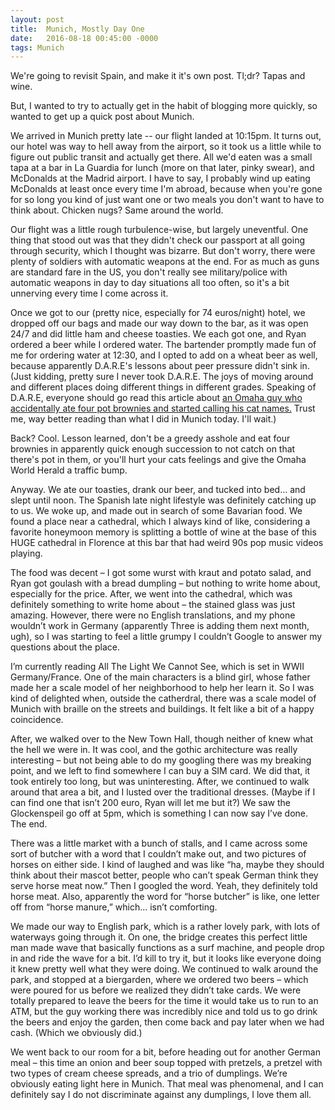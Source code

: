 ```yaml
---
layout: post
title:  Munich, Mostly Day One
date:   2016-08-18 00:45:00 -0000
tags: Munich
---
```


We're going to revisit Spain, and make it it's own post. Tl;dr? Tapas and wine.

But, I wanted to try to actually get in the habit of blogging more quickly, so wanted to get up a quick post about Munich.

We arrived in Munich pretty late -- our flight landed at 10:15pm. It turns out, our hotel was way to hell away from the airport, so it took us a little while to figure out public transit and actually get there. All we'd eaten was a small tapa at a bar in La Guardia for lunch (more on that later, pinky swear), and McDonalds at the Madrid airport. I have to say, I probably wind up eating McDonalds at least once every time I'm abroad, because when you're gone for so long you kind of just want one or two meals you don't want to have to think about. Chicken nugs? Same around the world. 

Our flight was a little rough turbulence-wise, but largely uneventful. One thing that stood out was that they didn't check our passport at all going through security, which I thought was bizarre. But don't worry, there were plenty of soldiers with automatic weapons at the end. For as much as guns are standard fare in the US, you don't really see military/police with automatic weapons in day to day situations all too often, so it's a bit unnerving every time I come across it. 

Once we got to our (pretty nice, especially for 74 euros/night) hotel, we dropped off our bags and made our way down to the bar, as it was open 24/7 and did little ham and cheese toasties. We each got one, and Ryan ordered a beer while I ordered water. The bartender promptly made fun of me for ordering water at 12:30, and I opted to add on a wheat beer as well, because apparently D.A.R.E's lessons about peer pressure didn't sink in. (Just kidding, pretty sure I never took D.A.R.E. The joys of moving around and different places doing different things in different grades. Speaking of D.A.R.E, everyone should go read this article about [an Omaha guy who accidentally ate four pot brownies and started calling his cat names.](http://www.omaha.com/news/metro/omaha-dad-finds-pot-brownies-eats-of-them-says-mean/article_385099cc-649c-11e6-86a8-4728d60cb7fe.html) Trust me, way better reading than what I did in Munich today. I'll wait.)

Back? Cool. Lesson learned, don't be a greedy asshole and eat four brownies in apparently quick enough succession to not catch on that there's pot in them, or you'll hurt your cats feelings and give the Omaha World Herald a traffic bump. 

Anyway. We ate our toasties, drank our beer, and tucked into bed… and slept until noon. The Spanish late night lifestyle was definitely catching up to us. We woke up, and made out in search of some Bavarian food. We found a place near a cathedral, which I always kind of like, considering a favorite honeymoon memory is splitting a bottle of wine at the base of this HUGE cathedral in Florence at this bar that had weird 90s pop music videos playing. 

The food was decent – I got some wurst with kraut and potato salad, and Ryan got goulash with a bread dumpling – but nothing to write home about, especially for the price. After, we went into the cathedral, which was definitely something to write home about – the stained glass was just amazing. However, there were no English translations, and my phone wouldn’t work in Germany (apparently Three is adding them next month, ugh), so I was starting to feel a little grumpy I couldn’t Google to answer my questions about the place. 

I’m currently reading All The Light We Cannot See, which is set in WWII Germany/France. One of the main characters is a blind girl, whose father made her a scale model of her neighborhood to help her learn it. So I was kind of delighted when, outside the catherdral, there was a scale model of Munich with braille on the streets and buildings. It felt like a bit of a happy coincidence. 

After, we walked over to the New Town Hall, though neither of knew what the hell we were in. It was cool, and the gothic architecture was really interesting – but not being able to do my googling there was my breaking point, and we left to find somewhere I can buy a SIM card. We did that, it took entirely too long, but was uninteresting. After, we continued to walk around that area a bit, and I lusted over the traditional dresses. (Maybe if I can find one that isn’t 200 euro, Ryan will let me but it?) We saw the Glockenspeil go off at 5pm, which is something I can now say I’ve done. The end. 

There was a little market with a bunch of stalls, and I came across some sort of butcher with a word that I couldn’t make out, and two pictures of horses on either side. I kind of laughed and was like “ha, maybe they should think about their mascot better, people who can’t speak German think they serve horse meat now.” Then I googled the word. Yeah, they definitely told horse meat. Also, apparently the word for “horse butcher” is like, one letter off from “horse manure,” which… isn’t comforting. 

We made our way to English park, which is a rather lovely park, with lots of waterways going through it. On one, the bridge creates this perfect little man made wave that basically functions as a surf machine, and people drop in and ride the wave for a bit. I’d kill to try it, but it looks like everyone doing it knew pretty well what they were doing. We continued to walk around the park, and stopped at a biergarden, where we ordered two beers – which were poured for us before we realized they didn’t take cards. We were totally prepared to leave the beers for the time it would take us to run to an ATM, but the guy working there was incredibly nice and told us to go drink the beers and enjoy the garden, then come back and pay later when we had cash. (Which we obviously did.)

We went back to our room for a bit, before heading out for another German meal – this time an onion and beer soup topped with pretzels, a pretzel with two types of cream cheese spreads, and a trio of dumplings. We’re obviously eating light here in Munich. That meal was phenomenal, and I can definitely say I do not discriminate against any dumplings, I love them all. 


